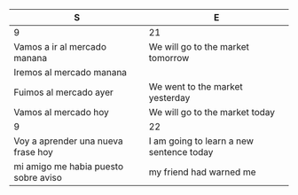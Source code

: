 

| S | E |
| - | - |
| 9 | 21 |
| Vamos a ir al mercado manana | We will go to the market tomorrow |
| Iremos al mercado manana |
| Fuimos al mercado ayer | We went to the market yesterday |
| Vamos al mercado hoy | We will go to the market today |
| 9 | 22 |
| Voy a aprender una nueva frase hoy | I am going to learn a new sentence today |
| mi amigo me habia puesto sobre aviso | my friend had warned me |

